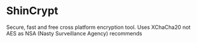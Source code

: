 # ShinCrypt
Secure, fast and free cross platform encryption tool. Uses XChaCha20 not AES as NSA (Nasty Surveillance Agency) recommends
